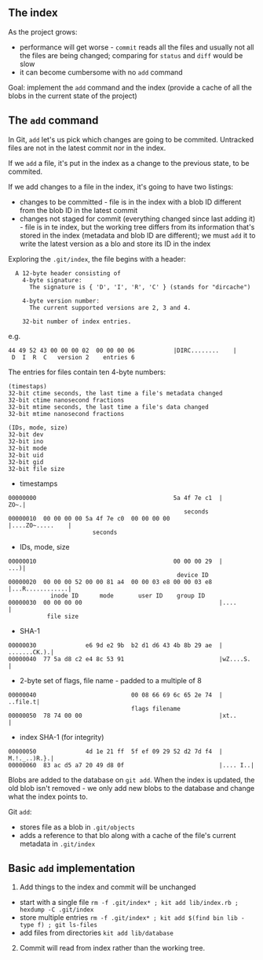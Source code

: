 ## The index

As the project grows:
- performance will get worse - `commit` reads all the files and usually not all
the files are being changed; comparing for `status` and `diff` would be slow
- it can become cumbersome with no `add` command

Goal: implement the `add` command and the index (provide a cache of all the blobs
in the current state of the project)

## The `add` command

In Git, `add` let's us pick which changes are going to be commited. Untracked
files are not in the latest commit nor in the index.

If we `add` a file, it's put in the index as a change to the previous state,
to be commited.

If we add changes to a file in the index, it's going to have two listings:
- changes to be committed - file is in the index with a blob ID different from
the blob ID in the latest commit
- changes not staged for commit (everything changed since last adding it) -
file is in te index, but the working tree differs from its information that's
stored in the index (metadata and blob ID are different); we must `add` it to
write the latest version as a blo and store its ID in the index

Exploring the `.git/index`, the file begins with a header:
```quote
  A 12-byte header consisting of
    4-byte signature:
      The signature is { 'D', 'I', 'R', 'C' } (stands for "dircache")

    4-byte version number:
      The current supported versions are 2, 3 and 4.

    32-bit number of index entries.
```

e.g.
```
44 49 52 43 00 00 00 02  00 00 00 06           |DIRC........    |
 D  I  R  C   version 2    entries 6
```

The entries for files contain ten 4-byte numbers:
```quote
(timestaps)
32-bit ctime seconds, the last time a file's metadata changed
32-bit ctime nanosecond fractions
32-bit mtime seconds, the last time a file's data changed
32-bit mtime nanosecond fractions

(IDs, mode, size)
32-bit dev
32-bit ino
32-bit mode
32-bit uid
32-bit gid
32-bit file size
```

- timestamps
```
00000000                                       5a 4f 7e c1  |            ZO~.|
                                                  seconds
00000010  00 00 00 00 5a 4f 7e c0  00 00 00 00              |....ZO~.....    |
                        seconds
```

- IDs, mode, size
```
00000010                                       00 00 00 29  |            ...)|
                                                device ID
00000020  00 00 00 52 00 00 81 a4  00 00 03 e8 00 00 03 e8  |...R............|
            inode ID      mode       user ID    group ID     
00000030  00 00 00 00                                       |....            |
           file size
```

- SHA-1
```
00000030              e6 9d e2 9b  b2 d1 d6 43 4b 8b 29 ae  |    .......CK.).|
00000040  77 5a d8 c2 e4 8c 53 91                           |wZ....S.        |
```

- 2-byte set of flags, file name - padded to a multiple of 8
```
00000040                           00 08 66 69 6c 65 2e 74  |        ..file.t|
                                   flags filename
00000050  78 74 00 00                                       |xt..            |
```

- index SHA-1 (for integrity)
```
00000050              4d 1e 21 ff  5f ef 09 29 52 d2 7d f4  |    M.!._..)R.}.|
00000060  83 ac d5 a7 20 49 d8 0f                           |.... I..|
```

Blobs are added to the database on `git add`. When the index is updated, the old
blob isn't removed - we only add new blobs to the database and change what the
index points to. 

Git `add`:
- stores file as a blob in `.git/objects`
- adds a reference to that blo along with a cache of the file's current metadata
in `.git/index`

## Basic `add` implementation

1. Add things to the index and commit will be unchanged
  - start with a single file
    `rm -f .git/index* ; kit add lib/index.rb ; hexdump -C .git/index`
  - store multiple entries 
    `rm -f .git/index* ; kit add $(find bin lib -type f) ; git ls-files`
  - add files from directories
    `kit add lib/database`
2. Commit will read from index rather than the working tree.